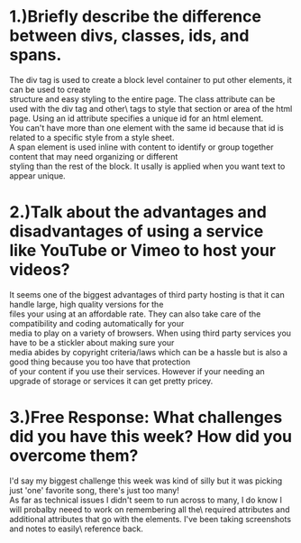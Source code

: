 # 1.)Briefly describe the difference between divs, classes, ids, and spans.
The div tag is used to create a block level container to put other elements, it can be used to create\
structure and easy styling to the entire page. The class attribute can be used with the div tag and other\ 
tags to style that section or area of the html page. Using an id attribute specifies a unique id for an html element.\
You can't have more than one element with the same id because that id is related to a specific style from a style sheet.\
A span element is used inline with content to identify or group together content that may need organizing or different\
styling than the rest of the block. It usally is applied when you want text to appear unique.


# 2.)Talk about the advantages and disadvantages of using a service like YouTube or Vimeo to host your videos?
It seems one of the biggest advantages of third party hosting is that it can handle large, high quality versions for the\
files your using at an affordable rate. They can also take care of the compatibility and coding automatically for your\
media to play on a variety of browsers. When using third party services you have to be a stickler about making sure your\
media abides by copyright criteria/laws which can be a hassle but is also a good thing because you too have that protection\
of your content if you use their services. However if your needing an upgrade of storage or services it can get pretty pricey. 


# 3.)Free Response: What challenges did you have this week? How did you overcome them?
I'd say my biggest challenge this week was kind of silly but it was picking just 'one' favorite song, there's just too many!\
As far as technical issues I didn't seem to run across to many, I do know I will probalby neeed to work on remembering all the\ 
required attributes and additional attributes that go with the elements. I've been taking screenshots and notes to easily\ 
reference back. 